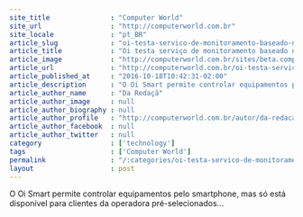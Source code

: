 ```yaml
---
site_title               : "Computer World"
site_url                 : "http://computerworld.com.br"
site_locale              : "pt_BR"
article_slug             : "oi-testa-servico-de-monitoramento-baseado-na-internet-das-coisas"
article_title            : "Oi testa serviço de monitoramento baseado na Internet das Coisas"
article_image            : "http://computerworld.com.br/sites/beta.computerworld.com.br/files/news_articles/oi_smart_iot.jpg"
article_url              : "http://computerworld.com.br/oi-testa-servico-de-monitoramento-baseado-na-internet-das-coisas"
article_published_at     : "2016-10-18T10:42:31-02:00"
article_description      : "O Oi Smart permite controlar equipamentos pelo smartphone, mas só está disponível para clientes da operadora pré-selecionados..."
article_author_name      : "Da Redaçã"
article_author_image     : null
article_author_biography : null
article_author_profile   : "http://computerworld.com.br/autor/da-redacao"
article_author_facebook  : null
article_author_twitter   : null
category                 : ['technology']
tags                     : ['Computer World']
permalink                : "/:categories/oi-testa-servico-de-monitoramento-baseado-na-internet-das-coisas/"
layout                   : post
---
```


O Oi Smart permite controlar equipamentos pelo smartphone, mas só está disponível para clientes da operadora pré-selecionados...
